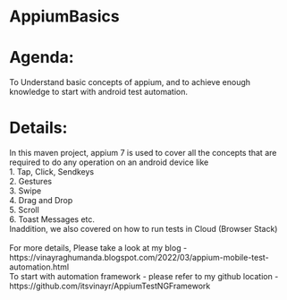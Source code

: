 # AppiumBasics
<h1>Agenda:</h1>
To Understand basic concepts of appium, and to achieve enough knowledge to start with android test automation.<br/>
<h1>Details:</h1>
In this maven project, appium 7 is used to cover all the concepts that are required to do any operation on an android device
like<br/>
1. Tap, Click, Sendkeys<br/>
2. Gestures<br/>
3. Swipe<br/>
4. Drag and Drop<br/>
5. Scroll<br/>
6. Toast Messages etc.<br/>
Inaddition, we also covered on how to run tests in Cloud (Browser Stack)</br>
<br/>
For more details, Please take a look at my blog - https://vinayraghumanda.blogspot.com/2022/03/appium-mobile-test-automation.html</br>
To start with automation framework - please refer to my github location - https://github.com/itsvinayr/AppiumTestNGFramework
